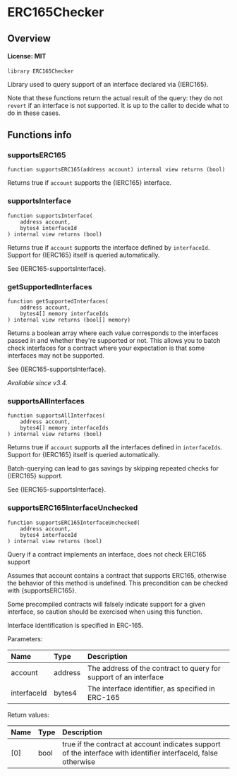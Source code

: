 # ERC165Checker

## Overview

#### License: MIT

```solidity
library ERC165Checker
```

Library used to query support of an interface declared via {IERC165}.

Note that these functions return the actual result of the query: they do not
`revert` if an interface is not supported. It is up to the caller to decide
what to do in these cases.
## Functions info

### supportsERC165

```solidity
function supportsERC165(address account) internal view returns (bool)
```

Returns true if `account` supports the {IERC165} interface.
### supportsInterface

```solidity
function supportsInterface(
    address account,
    bytes4 interfaceId
) internal view returns (bool)
```

Returns true if `account` supports the interface defined by
`interfaceId`. Support for {IERC165} itself is queried automatically.

See {IERC165-supportsInterface}.
### getSupportedInterfaces

```solidity
function getSupportedInterfaces(
    address account,
    bytes4[] memory interfaceIds
) internal view returns (bool[] memory)
```

Returns a boolean array where each value corresponds to the
interfaces passed in and whether they're supported or not. This allows
you to batch check interfaces for a contract where your expectation
is that some interfaces may not be supported.

See {IERC165-supportsInterface}.

_Available since v3.4._
### supportsAllInterfaces

```solidity
function supportsAllInterfaces(
    address account,
    bytes4[] memory interfaceIds
) internal view returns (bool)
```

Returns true if `account` supports all the interfaces defined in
`interfaceIds`. Support for {IERC165} itself is queried automatically.

Batch-querying can lead to gas savings by skipping repeated checks for
{IERC165} support.

See {IERC165-supportsInterface}.
### supportsERC165InterfaceUnchecked

```solidity
function supportsERC165InterfaceUnchecked(
    address account,
    bytes4 interfaceId
) internal view returns (bool)
```

Query if a contract implements an interface, does not check ERC165 support

Assumes that account contains a contract that supports ERC165, otherwise
the behavior of this method is undefined. This precondition can be checked
with {supportsERC165}.

Some precompiled contracts will falsely indicate support for a given interface, so caution
should be exercised when using this function.

Interface identification is specified in ERC-165.

Parameters:

| Name        | Type    | Description                                                       |
| :---------- | :------ | :---------------------------------------------------------------- |
| account     | address | The address of the contract to query for support of an interface  |
| interfaceId | bytes4  | The interface identifier, as specified in ERC-165                 |


Return values:

| Name | Type | Description                                                                                                      |
| :--- | :--- | :--------------------------------------------------------------------------------------------------------------- |
| [0]  | bool | true if the contract at account indicates support of the interface with identifier interfaceId, false otherwise  |
